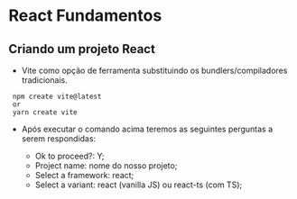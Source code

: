 # React Fundamentos

## Criando um projeto React

- Vite como opção de ferramenta substituindo os bundlers/compiladores tradicionais.

```
 npm create vite@latest 
 or
 yarn create vite
```
- Após executar o comando acima teremos as seguintes perguntas a serem respondidas:

   - Ok to proceed?: Y;
   - Project name: nome do nosso projeto;
   - Select a framework: react;
   - Select a variant: react (vanilla JS) ou react-ts (com TS);

